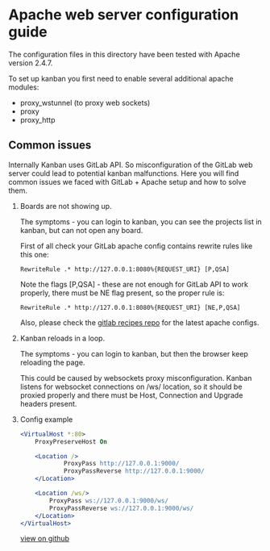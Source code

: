 # Apache web server configuration guide

The configuration files in this directory have been tested with Apache version 2.4.7.

To set up kanban you first need to enable several additional apache modules:

- proxy_wstunnel (to proxy web sockets)
- proxy
- proxy_http

## Common issues

Internally Kanban uses GitLab API. So misconfiguration of the GitLab web server could lead to potential kanban malfunctions.
Here you will find common issues we faced with GitLab + Apache setup and how to solve them.

1. Boards are not showing up.

    The symptoms - you can login to kanban, you can see the projects list in kanban, but can not open any board.

    First of all check your GitLab apache config contains rewrite rules like this one:

    ```
    RewriteRule .* http://127.0.0.1:8080%{REQUEST_URI} [P,QSA]
    ```

    Note the flags [P,QSA] - these are not enough for GitLab API to work properly, there must be NE flag present, so the proper rule is:

    ```
    RewriteRule .* http://127.0.0.1:8080%{REQUEST_URI} [NE,P,QSA]
    ```

    Also, please check the [gitlab recipes repo](https://github.com/gitlabhq/gitlab-recipes/tree/master/web-server/apache) for the latest apache configs.

2. Kanban reloads in a loop.

    The symptoms - you can login to kanban, but then the browser keep reloading the page.

    This could be caused by websockets proxy misconfiguration. Kanban listens for websocket connections on /ws/ location,
    so it should be proxied properly and there must be Host, Connection and Upgrade headers present.

3. Config example

    ```apache
    <VirtualHost *:80>
        ProxyPreserveHost On

        <Location />
                ProxyPass http://127.0.0.1:9000/
                ProxyPassReverse http://127.0.0.1:9000/
        </Location>

        <Location /ws/>
            ProxyPass ws://127.0.0.1:9000/ws/
            ProxyPassReverse ws://127.0.0.1:9000/ws/
        </Location>
    </VirtualHost>
    ```

    [view on github](https://github.com/leanlabsio/kanban/blob/master/docs/configuration/webserver/apache/apache.conf)
